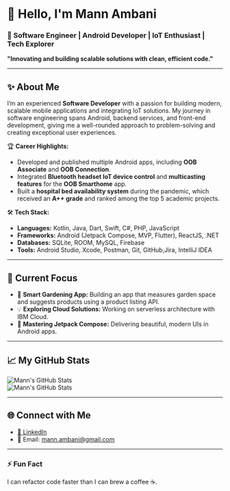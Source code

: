 # 👋 Hello, I'm Mann Ambani  

### 🚀 Software Engineer | Android Developer | IoT Enthusiast | Tech Explorer  
**"Innovating and building scalable solutions with clean, efficient code."**

---

## ✨ About Me  

I’m an experienced **Software Developer** with a passion for building modern, scalable mobile applications and integrating IoT solutions. My journey in software engineering spans Android, backend services, and front-end development, giving me a well-rounded approach to problem-solving and creating exceptional user experiences.  

🏆 **Career Highlights:**  
- Developed and published multiple Android apps, including **OOB Associate** and **OOB Connection**.  
- Integrated **Bluetooth headset IoT device control** and **multicasting features** for the **OOB Smarthome** app.  
- Built a **hospital bed availability system** during the pandemic, which received an **A++ grade** and ranked among the top 5 academic projects.  

🛠️ **Tech Stack:**  
- **Languages:** Kotlin, Java, Dart, Swift, C#, PHP, JavaScript  
- **Frameworks:** Android (Jetpack Compose, MVP, Flutter), ReactJS, .NET  
- **Databases:** SQLite, ROOM, MySQL, Firebase  
- **Tools:** Android Studio, Xcode, Postman, Git, GitHub,Jira, IntelliJ IDEA  

---

## 🌱 Current Focus  
- 🌿 **Smart Gardening App:** Building an app that measures garden space and suggests products using a product listing API.  
- 💡 **Exploring Cloud Solutions:** Working on serverless architecture with IBM Cloud.  
- 📱 **Mastering Jetpack Compose:** Delivering beautiful, modern UIs in Android apps.  

---

## 📈 My GitHub Stats  
![Mann's GitHub Stats](https://github-readme-stats.vercel.app/api?username=mannambani&show_icons=true&theme=tokyonight)  
![Mann's GitHub Stats](https://github-readme-stats.vercel.app/api?username=mannambani1&show_icons=true&theme=tokyonight)  

---

## 🌐 Connect with Me  
- [💼 LinkedIn](https://www.linkedin.com/in/mannambani)  
- 📧 Email: mann.ambani@gmail.com  

---

### ⚡ Fun Fact  
I can refactor code faster than I can brew a coffee ☕.
